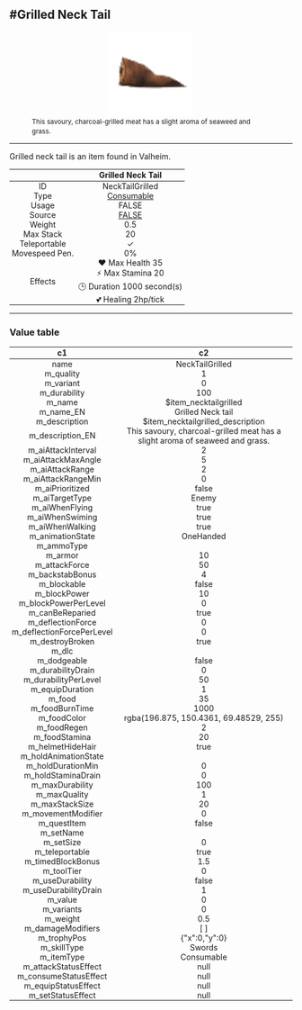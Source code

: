 <meta property="og:title" content="Grilled Neck Tail - MoreValheim" /><meta property="og:type" content="website" /><meta property="og:image" content="/assets/grilled_neck_tail.png" /><meta property="og:description" content="Grilled Neck Tail is an item found in Valheim." /><meta name="theme-color" content="#546D78"><meta name="twitter:card" content="summary_large_image">
#Grilled Neck Tail
-------------
<style>img {width:20px;}.tb {width:150px;display: block;margin-left: auto;margin-right: auto;}</style>

<style>.md-typeset table:not([class]) th:not([align]) {min-width:unset!important;}</style>
<style>td{padding:0em 0.3em!important;text-align:center!important;border-left:.05rem solid var(--md-default-fg-color--lightest)}</style>

<style>th{padding:0.1em 0.3em!important;text-align:center!important;font-weight:bold}</style>

<style>pre{text-align:right!important}</style>
<style>table tr td:first-child {border-left: 0;};</style>

<figure><img src="/assets/grilled_neck_tail.png" class="tb" /><figcaption><small>This savoury, charcoal-grilled meat has a slight aroma of seaweed and grass.</small></figcaption></figure>

-------------

Grilled neck tail is an item found in Valheim.

|        | Grilled Neck Tail              |
| ----------- | ------------------------------------ |
| ID |NeckTailGrilled
| Type | [Consumable](../../types/consumable)
| Usage | FALSE<br>
| Source | [FALSE](../../item/false)
| Weight | 0.5 |
| Max Stack | 20 |
| Teleportable | ✓
| Movespeed Pen. | 0%
| Effects | ❤️ Max Health 35<br>⚡ Max Stamina 20<br>🕒 Duration 1000 second(s) <br>💕 Healing 2hp/tick <br>

-------------

### Value table
|c1|c2|
|----|----|
|name|NeckTailGrilled|
|m_quality|1|
|m_variant|0|
|m_durability|100|
|m_name|$item_necktailgrilled|
|m_name_EN|Grilled Neck tail|
|m_description|$item_necktailgrilled_description|
|m_description_EN|This savoury, charcoal-grilled meat has a slight aroma of seaweed and grass.|
|m_aiAttackInterval|2|
|m_aiAttackMaxAngle|5|
|m_aiAttackRange|2|
|m_aiAttackRangeMin|0|
|m_aiPrioritized|false|
|m_aiTargetType|Enemy|
|m_aiWhenFlying|true|
|m_aiWhenSwiming|true|
|m_aiWhenWalking|true|
|m_animationState|OneHanded|
|m_ammoType||
|m_armor|10|
|m_attackForce|50|
|m_backstabBonus|4|
|m_blockable|false|
|m_blockPower|10|
|m_blockPowerPerLevel|0|
|m_canBeReparied|true|
|m_deflectionForce|0|
|m_deflectionForcePerLevel|0|
|m_destroyBroken|true|
|m_dlc||
|m_dodgeable|false|
|m_durabilityDrain|0|
|m_durabilityPerLevel|50|
|m_equipDuration|1|
|m_food|35|
|m_foodBurnTime|1000|
|m_foodColor|rgba(196.875, 150.4361, 69.48529, 255)|
|m_foodRegen|2|
|m_foodStamina|20|
|m_helmetHideHair|true|
|m_holdAnimationState||
|m_holdDurationMin|0|
|m_holdStaminaDrain|0|
|m_maxDurability|100|
|m_maxQuality|1|
|m_maxStackSize|20|
|m_movementModifier|0|
|m_questItem|false|
|m_setName||
|m_setSize|0|
|m_teleportable|true|
|m_timedBlockBonus|1.5|
|m_toolTier|0|
|m_useDurability|false|
|m_useDurabilityDrain|1|
|m_value|0|
|m_variants|0|
|m_weight|0.5|
|m_damageModifiers|[  ]|
|m_trophyPos|{"x":0,"y":0}|
|m_skillType|Swords|
|m_itemType|Consumable|
|m_attackStatusEffect|null|
|m_consumeStatusEffect|null|
|m_equipStatusEffect|null|
|m_setStatusEffect|null|

